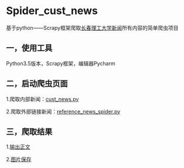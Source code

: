 # Spider_cust_news #

基于python——Scrapy框架爬取[长春理工大学新闻](http://www.cust.edu.cn/)所有内容的简单爬虫项目

## 一，使用工具 ##
Python3.5版本，Scrapy框架，编辑器Pycharm

## 二，启动爬虫页面 ##
1.爬取内部新闻：[cust_news.py](https://github.com/sensen58588/Spider_cust_news/blob/master/News_cust_spider/spiders/cust_news.py)

2.爬取外部链接新闻：[reference_news_spider.py](https://github.com/sensen58588/Spider_cust_news/blob/master/News_cust_spider/spiders/reference_news_spider.py)

## 三，爬取结果 ##
1.[输出正文](https://github.com/sensen58588/Spider_cust_news/tree/master/News_cust_spider/get_html)

2.[图片保存](https://github.com/sensen58588/Spider_cust_news/tree/master/News_cust_spider/image/full)

